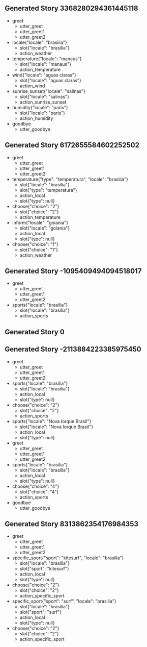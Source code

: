 ## Generated Story 3368280294361445118
* greet
    - utter_greet
    - utter_greet1
    - utter_greet2
* locale{"locale": "brasilia"}
    - slot{"locale": "brasilia"}
    - action_weather
* temperature{"locale": "manaus"}
    - slot{"locale": "manaus"}
    - action_temperature
* wind{"locale": "aguas claras"}
    - slot{"locale": "aguas claras"}
    - action_wind
* sunrise_sunset{"locale": "salinas"}
    - slot{"locale": "salinas"}
    - action_sunrise_sunset
* humidity{"locale": "paris"}
    - slot{"locale": "paris"}
    - action_humidity
* goodbye
    - utter_goodbye

## Generated Story 6172655584602252502
* greet
    - utter_greet
    - utter_greet1
    - utter_greet2
* temperature{"type": "temperatura", "locale": "brasilia"}
    - slot{"locale": "brasilia"}
    - slot{"type": "temperatura"}
    - action_local
    - slot{"type": null}
* choose{"choice": "2"}
    - slot{"choice": "2"}
    - action_temperature
* inform{"locale": "goiania"}
    - slot{"locale": "goiania"}
    - action_local
    - slot{"type": null}
* choose{"choice": "1"}
    - slot{"choice": "1"}
    - action_weather

## Generated Story -1095409494094518017
* greet
    - utter_greet
    - utter_greet1
    - utter_greet2
* sports{"locale": "brasilia"}
    - slot{"locale": "brasilia"}
    - action_sports

## Generated Story 0

## Generated Story -2113884223385975450
* greet
    - utter_greet
    - utter_greet1
    - utter_greet2
* sports{"locale": "brasilia"}
    - slot{"locale": "brasilia"}
    - action_local
    - slot{"type": null}
* choose{"choice": "2"}
    - slot{"choice": "2"}
    - action_sports
* sports{"locale": "Nova Iorque Brasil"}
    - slot{"locale": "Nova Iorque Brasil"}
    - action_local
    - slot{"type": null}
* greet
    - utter_greet
    - utter_greet1
    - utter_greet2
* sports{"locale": "brasilia"}
    - slot{"locale": "brasilia"}
    - action_local
    - slot{"type": null}
* choose{"choice": "4"}
    - slot{"choice": "4"}
    - action_sports
* goodbye
    - utter_goodbye

## Generated Story 8313862354176984353
* greet
    - utter_greet
    - utter_greet1
    - utter_greet2
* specific_sport{"sport": "kitesurf", "locale": "brasilia"}
    - slot{"locale": "brasilia"}
    - slot{"sport": "kitesurf"}
    - action_local
    - slot{"type": null}
* choose{"choice": "2"}
    - slot{"choice": "2"}
    - action_specific_sport
* specific_sport{"sport": "surf", "locale": "brasilia"}
    - slot{"locale": "brasilia"}
    - slot{"sport": "surf"}
    - action_local
    - slot{"type": null}
* choose{"choice": "2"}
    - slot{"choice": "2"}
    - action_specific_sport

